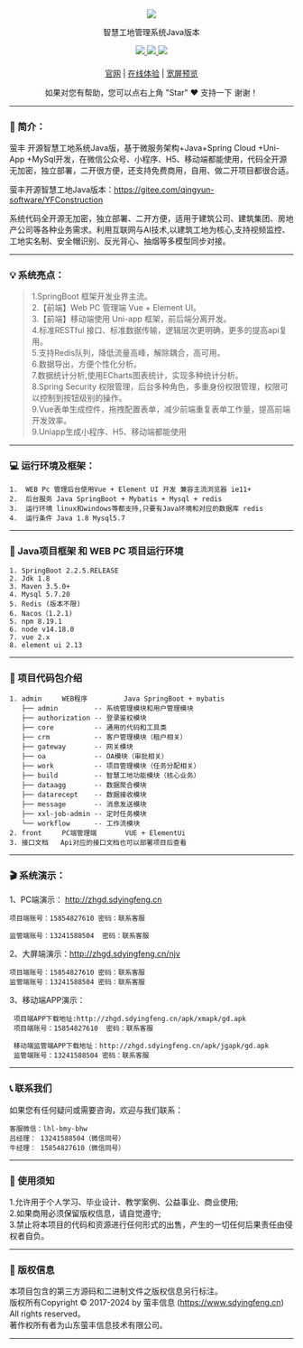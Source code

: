 
<div align="center" >
    <img src="https://foruda.gitee.com/avatar/1728719990621654075/13695585_qingyun-software_1728719990.png!avatar100" />
</div>

<div align="center">

智慧工地管理系统Java版本

</div>

<div align="center" >
    <a href="https://www.sdyingfeng.cn">
        <img src="https://img.shields.io/badge/Licence-apache2.0-green.svg?style=flat" />
    </a>
    <a href="https://www.sdyingfeng.cn">
        <img src="https://img.shields.io/badge/Edition-5.4-blue.svg" />
    </a>
     <a href="https://gitee.com/ZhongBangKeJi/CRMEB/repository/archive/master.zip">
        <img src="https://img.shields.io/badge/Download-240m-red.svg" />
    </a>
</div>

#### 

<div align="center">

[官网](https://sdyingfeng.cn/?gongdi) |
[在线体验](http://zhgd.sdyingfeng.cn) |
[宽屏预览](https://gitee.com/qingyun-software/YFConstruction/blob/master/README.md) 

</div>

<div align="center">
    如果对您有帮助，您可以点右上角 "Star" ❤️ 支持一下 谢谢！
</div>

---

### 📖 简介：

萤丰 开源智慧工地系统Java版，基于微服务架构+Java+Spring Cloud +Uni-App +MySql开发，在微信公众号、小程序、H5、移动端都能使用，代码全开源无加密，独立部署，二开很方便，还支持免费商用，自用、做二开项目都很合适。

萤丰开源智慧工地Java版本：https://gitee.com/qingyun-software/YFConstruction


系统代码全开源无加密，独立部署、二开方便，适用于建筑公司、建筑集团、房地产公司等各种业务需求。利用互联网与AI技术,以建筑工地为核心,支持视频监控、工地实名制、安全帽识别、反光背心、抽烟等多模型同步对接。

---

### 💡 系统亮点：
>1.SpringBoot 框架开发业界主流。  </br>
>2.【前端】Web PC 管理端 Vue + Element UI。<br>
>3.【前端】移动端使用 Uni-app 框架，前后端分离开发。<br>
>4.标准RESTful 接口、标准数据传输，逻辑层次更明确，更多的提高api复用。<br>
>5.支持Redis队列，降低流量高峰，解除耦合，高可用。<br>
>6.数据导出，方便个性化分析。<br>
>7.数据统计分析,使用ECharts图表统计，实现多种统计分析。<br>
>8.Spring Security 权限管理，后台多种角色，多重身份权限管理，权限可以控制到按钮级别的操作。<br>
>9.Vue表单生成控件，拖拽配置表单，减少前端重复表单工作量，提高前端开发效率。<br>
>9.Uniapp生成小程序、H5、移动端都能使用<br>
---

### 💻 运行环境及框架：
~~~
1.	WEB Pc 管理后台使用Vue + Element UI 开发 兼容主流浏览器 ie11+
2.	后台服务 Java SpringBoot + Mybatis + Mysql + redis
3.	运行环境 linux和windows等都支持,只要有Java环境和对应的数据库 redis
4.	运行条件 Java 1.8 Mysql5.7
~~~
---

### 🔧 Java项目框架 和 WEB PC 项目运行环境
~~~
1. SpringBoot 2.2.5.RELEASE
2. Jdk 1.8
3. Maven 3.5.0+   
4. Mysql 5.7.20 
5. Redis (版本不限)
6. Nacos（1.2.1)
5. npm 8.19.1
6. node v14.18.0
7. vue 2.x
8. element ui 2.13
~~~

---

### 🧭 项目代码包介绍
~~~
1. admin     WEB程序         Java SpringBoot + mybatis
   ├── admin         -- 系统管理模块和用户管理模块
   ├── authorization -- 登录鉴权模块
   ├── core          -- 通用的代码和工具类
   ├── crm           -- 客户管理模块（租户相关）
   ├── gateway       -- 网关模块
   ├── oa            -- OA模块（审批相关）
   ├── work          -- 项目管理模块（任务分配相关）
   ├── build         -- 智慧工地功能模块（核心业务）
   ├── dataagg       -- 数据聚合模块
   ├── datarecept    -- 数据接收模块
   ├── message       -- 消息发送模块
   ├── xxl-job-admin -- 定时任务模块
   └── workflow      -- 工作流模块
2. front     PC端管理端       VUE + ElementUi
3. 接口文档   Api对应的接口文档也可以部署项目后查看
~~~

---

### 🎬 系统演示：


1、PC端演示： http://zhgd.sdyingfeng.cn <br>
~~~
项目端账号：15854827610 密码：联系客服

监管端账号：13241588504  密码：联系客服
~~~
 

2、大屏端演示：http://zhgd.sdyingfeng.cn/njv<br>
~~~
项目端账号：15854827610 密码：联系客服
监管端账号：13241588504 密码：联系客服
~~~

3、移动端APP演示：
~~~
 项目端APP下载地址:http://zhgd.sdyingfeng.cn/apk/xmapk/gd.apk
 项目端账号：15854827610  密码：联系客服

 移动端监管端APP下载地址：http://zhgd.sdyingfeng.cn/apk/jgapk/gd.apk
 监管端账号：13241588504 密码：联系客服
~~~

---

###  📞 联系我们

如果您有任何疑问或需要咨询，欢迎与我们联系：
~~~
客服微信：lhl-bmy-bhw
吕经理： 13241588504（微信同号）
牛经理： 15854827610（微信同号）
~~~

---

### 🔔 使用须知
1.允许用于个人学习、毕业设计、教学案例、公益事业、商业使用;<br>
2.如果商用必须保留版权信息，请自觉遵守;<br>
3.禁止将本项目的代码和资源进行任何形式的出售，产生的一切任何后果责任由侵权者自负。<br>

---
### 🪪 版权信息
本项目包含的第三方源码和二进制文件之版权信息另行标注。<br>
版权所有Copyright © 2017-2024 by 萤丰信息 (https://www.sdyingfeng.cn)<br>
All rights reserved。<br>
著作权所有者为山东萤丰信息技术有限公司。<br>

---





